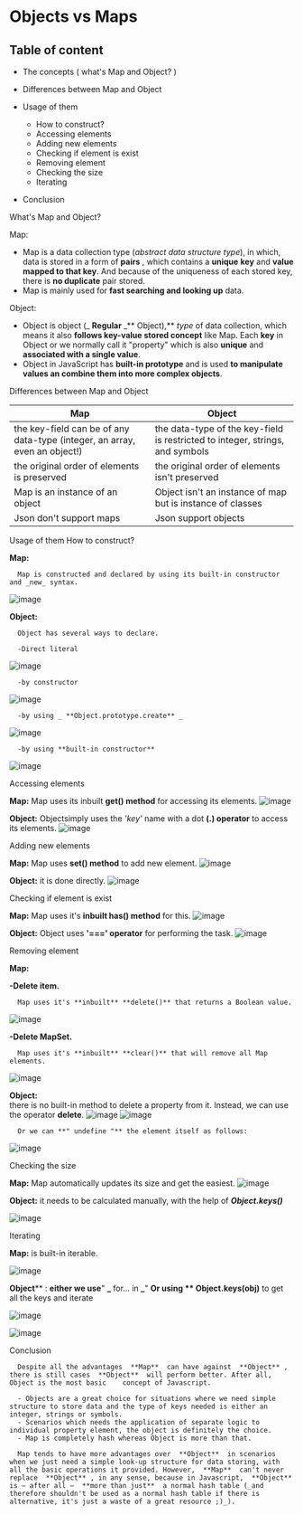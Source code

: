 
# Objects vs Maps


## Table of content

- The concepts ( what's Map and Object? )
- Differences between Map and Object
- Usage of them

  - How to construct?
  - Accessing elements
  - Adding new elements
  - Checking if element is exist
  - Removing element
  - Checking the size
  - Iterating

- Conclusion


What's Map and Object?

  Map:

  - Map is a data collection type (_abstract data structure type_), in which, data is stored in a form of  **pairs** , which contains a  **unique**   **key**  and  **value mapped to that key**. And because of the uniqueness of each stored key, there is  **no duplicate**  pair stored.
  - Map is mainly used for  **fast searching and looking up**  data.

  Object:

  - Object is object (_ **Regular** _** Object),** _type_ of data collection, which means it also  **follows key-value stored concept**  like Map. Each  **key**  in Object or we normally call it "property" which is also  **unique**  and  **associated with a single value**.
  - Object in JavaScript has  **built-in prototype** and is used **to manipulate values an combine them into more complex objects**.

Differences between Map and Object

  | Map | Object |
  | --- | --- |
  | the key-field can be of any data-type (integer, an array, even an object!) | the data-type of the key-field is restricted to integer, strings, and symbols |
  | the original order of elements is preserved | the original order of elements isn't preserved |
  | Map is an instance of an object | Object isn't an instance of map but is instance of classes |
  | Json don't support maps | Json support objects |

Usage of them
How to construct?
  
  **Map:**

      Map is constructed and declared by using its built-in constructor and _new_ syntax.
      
![image](https://user-images.githubusercontent.com/59695197/199068949-76de1704-dbfd-44b2-850b-b7bda04ab65f.png)


   **Object:**

      Object has several ways to declare.

      -Direct literal
      
![image](https://user-images.githubusercontent.com/59695197/199069115-8c1afb43-7890-454b-b76b-793ff850a83c.png)


      -by constructor
![image](https://user-images.githubusercontent.com/59695197/199069199-f271f65c-8f19-48c3-b430-94b4817324e0.png)


      -by using _ **Object.prototype.create** _
![image](https://user-images.githubusercontent.com/59695197/199069280-091f7e00-70ad-44ca-b087-ae4dca43c2a9.png)

      -by using **built-in constructor**
![image](https://user-images.githubusercontent.com/59695197/199069439-1a30a872-73a7-44e6-b6ca-a998e5f8c03e.png)


  Accessing elements

   **Map:** Map uses its inbuilt **get() method** for accessing its elements.
![image](https://user-images.githubusercontent.com/59695197/199069736-d5be9d4c-56d6-447b-bf5f-778fb823938e.png)


   **Object:** Objectsimply uses the _'key'_ name with a dot **(.) operator** to access its elements.
![image](https://user-images.githubusercontent.com/59695197/199069852-3711e86d-fb40-4c02-a525-da40ac1c030d.png)


  Adding new elements

   **Map:** Map uses **set() method** to add new element.
![image](https://user-images.githubusercontent.com/59695197/199069921-5d7f0103-634e-4972-a120-0b93ec31408e.png)

   **Object:**  it is done directly.
![image](https://user-images.githubusercontent.com/59695197/199069991-4544eb3f-6d67-4706-8a89-b17e24908a62.png)


  Checking if element is exist

   **Map:** Map uses it's **inbuilt has() method** for this.
![image](https://user-images.githubusercontent.com/59695197/199070068-feeba5c4-391b-4648-baa6-b8cfe3b57f0d.png)


   **Object:**  Object uses **'===' operator** for performing the task.
 ![image](https://user-images.githubusercontent.com/59695197/199070186-889b9819-2437-4743-9282-8b32baa9f86e.png)



Removing element

  **Map:**

   **-Delete item.**

      Map uses it's **inbuilt** **delete()** that returns a Boolean value.
![image](https://user-images.githubusercontent.com/59695197/199073315-26bcaa1b-2d70-412c-9327-cc3d0be5cc5a.png)

   **-Delete MapSet.**

      Map uses it's **inbuilt** **clear()** that will remove all Map elements.
![image](https://user-images.githubusercontent.com/59695197/199073359-7f183ea4-9c1e-48b7-a861-63ceb7e0df31.png)

  **Object:**  
      there is no built-in method to delete a property from it. Instead, we can use the operator  **delete**.
![image](https://user-images.githubusercontent.com/59695197/199073589-6288e8b2-f43f-4b32-8091-dcc937c92387.png)
![image](https://user-images.githubusercontent.com/59695197/199073623-0dd68223-50bd-4b96-a294-c14b7851bd62.png)

      Or we can **" undefine "** the element itself as follows:
![image](https://user-images.githubusercontent.com/59695197/199073676-9cdc6627-092e-49de-97d6-50902d2b6aa0.png)



Checking the size

  **Map:** Map automatically updates its size and get the easiest.
![image](https://user-images.githubusercontent.com/59695197/199073801-293ed37e-3a9d-4f8d-b66f-4bb8d1c2e864.png)


  **Object:**  it needs to be calculated manually, with the help of _**Object.keys()**_

![image](https://user-images.githubusercontent.com/59695197/199073862-7f5cf9ff-36dd-4a32-86d1-d72c926857cd.png)



Iterating

  **Map:** is built-in iterable.
  
![image](https://user-images.githubusercontent.com/59695197/199073973-daa8e28d-1044-4c2b-b998-fb5a50f53fc1.png)



  **Object**** : **either we use**" **_** for… in **_**" **Or using ** Object.keys(obj)** to get all the keys and iterate

![image](https://user-images.githubusercontent.com/59695197/199074011-474729db-6295-4836-add1-822c10824fab.png)

![image](https://user-images.githubusercontent.com/59695197/199074042-2942ced7-5ce8-4654-a852-0d1ddb100421.png)


Conclusion

      Despite all the advantages  **Map**  can have against  **Object** , there is still cases  **Object**  will perform better. After all, Object is the most basic    concept of Javascript.

      - Objects are a great choice for situations where we need simple structure to store data and the type of keys needed is either an integer, strings or symbols.
      - Scenarios which needs the application of separate logic to individual property element, the object is definitely the choice.
      - Map is completely hash whereas Object is more than that.

      Map tends to have more advantages over  **Object**  in scenarios when we just need a simple look-up structure for data storing, with all the basic operations it provided. However,  **Map**  can't never replace  **Object** , in any sense, because in Javascript,  **Object**  is — after all —  **more than just**  a normal hash table (_and therefore shouldn't be used as a normal hash table if there is alternative, it's just a waste of a great resource ;)_).


